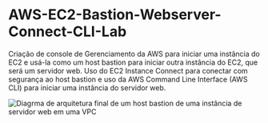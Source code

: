 # AWS-EC2-Bastion-Webserver-Connect-CLI-Lab
Criação de console de Gerenciamento da AWS para iniciar uma instância do EC2 e usá-la como um host bastion para iniciar outra instância do EC2, que será um servidor web. Uso do EC2 Instance Connect para conectar com segurança ao host bastion e uso da AWS Command Line Interface (AWS CLI) para iniciar uma instância do servidor web.

![Diagrma de arquitetura final de um host bastion de uma instância de servidor web em uma VPC](https://github.com/Andrehlb/AWS-EC2-Bastion-Webserver-Connect-CLI-Lab/blob/29b311fad936ed66d33ef786c66f70874e2325ba/inputs/images/Diagrama-arquitetura-final-host%20bastion-inst%C3%A2ncia-de-servidor-web-em-uma-VPC.png)